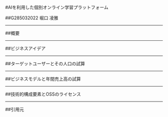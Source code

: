 #AIを利用した個別オンライン学習プラットフォーム

##G285032022 堀口 凌雅

---

##概要





---

##ビジネスアイデア




---

##ターゲットユーザーとその人口の試算




---

##ビジネスモデルと年間売上高の試算




---

##技術的構成要素とOSSのライセンス




---

##引用元
>
>
>


